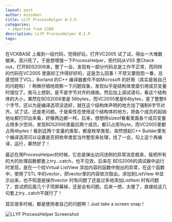 ```yaml
---
layout: post
author: missdeer
title: LLYF ProcessHelper W.I.P.
categories: 
 - imported from CSDN
description: LLYF ProcessHelper W.I.P.
tags: 
---
```


在VCKBASE 上看到一段代码，觉得好玩，打开VC2005 试了试，得出一大堆数据来，高兴死了。于是想增强一下ProcessHelper，把代码从VSS 里Check out，打开BDS2006来，整了一会，发现有一部分代码总是工作不正常，而同样的代码在VC2005 里面却工作得好好的，这是怎么回事！不禁又要抱怨一番，总感觉除了VCL，Borland 的C++ 编译器套件不如Microsoft 的好用（其实是我自己的问题啦）！稍微仔细地观察一下问题现象，发现似乎是结构体里面引用成员变量时错位了。我马上想到，是不是字节对齐的缘故。然后加上调试语句，看这个结构体的大小，果然在BDS2006里是 56bytes，而VC2005里是64bytes，差了整整8个字节，还以为是编译选项没选好，就在这个结构体声明的地方加了强制8字节对齐。试了试，还是老问题。于是索性在使用这个结构体的地方，把各个成员的起始地址都打印出来看，好像两边都一样。后来，想想用sizeof看看里面各个成员变量占用多少空间，发现BDS2006里最后两个成员，都只占用1byte，而VC2005里都占用4bytes！看到这两个变量的类型，都是枚举类型，突然想起C++ Builder里有个编译选项可以设置是否把枚举类型当作整型来处理，找了一会，勾上这个再编译，运行，果然好了！

最近在用ProcessHelper的时候，它总是弹出访问违例的异常消息框来，我把所有的大的处理函数都套上try…catch，也不见效，后来在 BDS2006的调试器中运行时发现，是在一个给Virtual ListView 添加内容的函数中抛出的异常，在这个函数中，使用了STL 中的vector，把vector里的内容依次取出，添加到ListView 中显示出来，也不知道是操作vector 时有问题了还是过多地添加ListItem 时有问题了，尝试把后面几个子项屏幕掉，还是会有问题。后来一想，太傻了，直接给这几句套上try…catch不就行了！

其实很多时候，都是使用者自己的问题啊！Just take a screen snap！

![LLYF ProcessHelper Screenshot](https://cdn.jsdelivr.net/gh/missdeer/blog@gh-pages/media/2006-08-27/ph.jpg)
